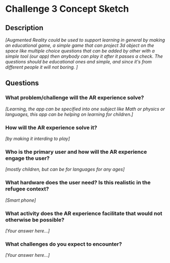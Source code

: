 # Challenge 3 Concept Sketch

## Description

*[Augmented Reality could be used to support learning in general by making an educational game, a simple game that can project 3d object on the space like multiple choice questions that can be added by other with a simple tool (our app) then anybody can play it after it passes a check.
The questions should be educational ones and simple, and since it's from different people it will not boring. ]*

## Questions

### What problem/challenge will the AR experience solve? 

*[Learning, the app can be specified into one subject like Math or physics or languages, this app can be helping on learning for children.]*

### How will the AR experience solve it? 

*[by making it interding to play]*

### Who is the primary user and how will the AR experience engage the user?

*[mostly children, but can be for languages for any ages]*

### What hardware does the user need? Is this realistic in the refugee context? 

*[Smart phone]*

### What activity does the AR experience facilitate that would not otherwise be possible? 

*[Your answer here...]*

### What challenges do you expect to encounter? 

*[Your answer here...]*
